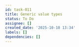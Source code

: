 ```yaml
---
id: task-011
title: Generic value types
status: To Do
assignee: []
created_date: '2025-10-10 13:34'
labels: []
dependencies: []
---
```



